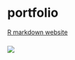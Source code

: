 # portfolio

[R markdown website]( https://carmenhove.github.io/portfolio/)

### 
![](images/fun.jpg)
